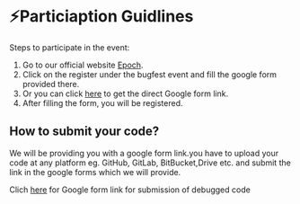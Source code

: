 # ⚡Particiaption Guidlines
Steps to participate in the event:
1. Go to our official website [Epoch](http://epochsociety.in/events).
2. Click on the register under the bugfest event and fill the google form provided there.
3. Or you can click [here](https://docs.google.com/forms/d/e/1FAIpQLSejDcBYCNryN9Gsjt8OTGxS4HHSnsUX8DnI0RX6qHqYYwrwRA/viewform) to get the direct Google form link.
4. After filling the form, you will be registered.

## How to submit your code?
We will be providing you with a google form link.you have to upload your code at any platform eg. GitHub, GitLab, BitBucket,Drive etc. and submit the link in the google forms which we will provide.

Clich [here](https://forms.gle/DUP88RGgNGe3JtS8A) for Google form link for submission of debugged code